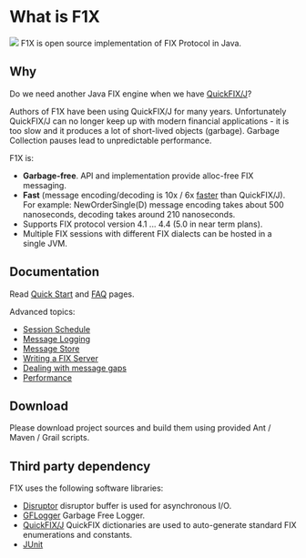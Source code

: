 # What is F1X #

![](https://github.com/johnaimes1a/f1x/blob/master/guide/logo.png) F1X is open source implementation of FIX Protocol in Java.

## Why ##

Do we need another Java FIX engine when we have [QuickFIX/J](http://www.quickfixj.org/)?

Authors of F1X have been using QuickFIX/J for many years. Unfortunately QuickFIX/J can no longer keep up with modern financial applications - it is too slow and it produces a lot of short-lived objects (garbage). Garbage Collection pauses lead to unpredictable performance.


F1X is:
  * **Garbage-free**. API and implementation provide alloc-free FIX messaging.
  * **Fast** (message encoding/decoding is 10x / 6x [faster](Performance) than QuickFIX/J). For example: NewOrderSingle(D) message encoding takes about 500 nanoseconds, decoding takes around 210 nanoseconds.
  * Supports FIX protocol version 4.1 ... 4.4 (5.0 in near term plans).
  * Multiple FIX sessions with different FIX dialects can be hosted in a single JVM.


## Documentation ##

Read [Quick Start](QuickStart) and [FAQ](FAQ) pages.

Advanced topics:

  * [Session Schedule](SessionSchedule)
  * [Message Logging](MessageLogging)
  * [Message Store](MessageStore)
  * [Writing a FIX Server](FixServer)
  * [Dealing with message gaps](MessageGaps)
  * [Performance](Performance)

## Download ##

Please download project sources and build them using provided Ant / Maven / Grail scripts.

## Third party dependency ##

F1X uses the following software libraries:
  * [Disruptor](http://lmax-exchange.github.io/disruptor/) disruptor buffer is used for asynchronous I/O.
  * [GFLogger](https://bitbucket.org/vladimir.dolzhenko/gflogger/wiki/Home) Garbage Free Logger.
  * [QuickFIX/J](http://www.quickfixj.org/) QuickFIX dictionaries are used to auto-generate standard FIX enumerations and constants.
  * [JUnit](http://junit.org/)

